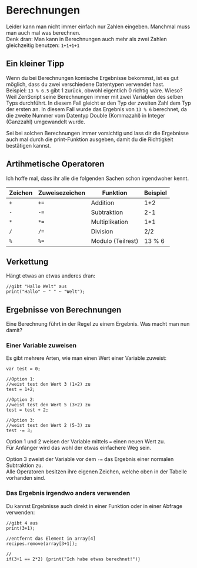 # Berechnungen

Leider kann man nicht immer einfach nur Zahlen eingeben. Manchmal muss man auch mal was berechnen.  
Denk dran: Man kann in Berechnungen auch mehr als zwei Zahlen gleichzeitig benutzen: `1+1+1+1`

## Ein kleiner Tipp

Wenn du bei Berechnungen komische Ergebnisse bekommst, ist es gut möglich, dass du zwei verschiedene Datentypen verwendet hast.  
Beispiel: `13 % 6.5` gibt 1 zurück, obwohl eigentlich 0 richtig wäre. Wieso? Weil ZenScript seine Berechnungen immer mit zwei Variablen des selben Typs durchführt. In diesem Fall gleicht er den Typ der zweiten Zahl dem Typ der ersten an. In diesem Fall wurde das Ergebnis von `13 % 6` berechnet, da die zweite Nummer vom Datentyp Double (Kommazahl) in Integer (Ganzzahl) umgewandelt wurde.

Sei bei solchen Berechnungen immer vorsichtig und lass dir die Ergebnisse auch mal durch die print-Funktion ausgeben, damit du die Richtigkeit bestätigen kannst.

## Artihmetische Operatoren

Ich hoffe mal, dass ihr alle die folgenden Sachen schon irgendwoher kennt.

| Zeichen | Zuweisezeichen | Funktion          | Beispiel |
| ------- | -------------- | ----------------- | -------- |
| `+`     | `+=`           | Addition          | 1+2      |
| `-`     | `-=`           | Subtraktion       | 2-1      |
| `*`     | `*=`           | Multiplikation    | 1*1      |
| `/`     | `/=`           | Division          | 2/2      |
| `%`     | `%=`           | Modulo (Teilrest) | 13 % 6   |

## Verkettung

Hängt etwas an etwas anderes dran:

```zenscript
//gibt "Hallo Welt" aus
print("Hallo" ~ " " ~ "Welt");
```

## Ergebnisse von Berechnungen

Eine Berechnung führt in der Regel zu einem Ergebnis. Was macht man nun damit?

### Einer Variable zuweisen

Es gibt mehrere Arten, wie man einen Wert einer Variable zuweist:

```zenscript
var test = 0;

//Option 1:
//weist test den Wert 3 (1+2) zu
test = 1+2;

//Option 2:
//weist test den Wert 5 (3+2) zu
test = test + 2;

//Option 3:
//weist test den Wert 2 (5-3) zu
test -= 3;
```

Option 1 und 2 weisen der Variable mittels `=` einen neuen Wert zu.  
Für Anfänger wird das wohl der etwas einfachere Weg sein.

Option 3 zweist der Variable vor dem `-=` das Ergebnis einer normalen Subtraktion zu.  
Alle Operatoren besitzen ihre eigenen Zeichen, welche oben in der Tabelle vorhanden sind.

### Das Ergebnis irgendwo anders verwenden

Du kannst Ergebnisse auch direkt in einer Funktion oder in einer Abfrage verwenden:

```zenscript
//gibt 4 aus
print(3+1);

//entfernt das Element in array[4]
recipes.remove(array[3+1]);

//
if(3+1 == 2*2) {print("Ich habe etwas berechnet!")}
```